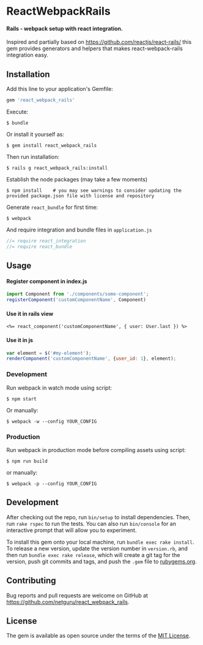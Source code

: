 # ReactWebpackRails
#### Rails - webpack setup with react integration.
Inspired and partially based on https://github.com/reactjs/react-rails/ this gem provides generators and helpers that makes react-webpack-rails integration easy.

## Installation

Add this line to your application's Gemfile:

```ruby
gem 'react_webpack_rails'
```

Execute:

    $ bundle

Or install it yourself as:

    $ gem install react_webpack_rails

Then run installation:

    $ rails g react_webpack_rails:install

Establish the node packages (may take a few moments)

    $ npm install    # you may see warnings to consider updating the provided package.json file with license and repository

Generate `react_bundle` for first time:

    $ webpack

And require integration and bundle files in `application.js`

```js
//= require react_integration
//= require react_bundle
```

## Usage
#### Register component in index.js

```js
import Component from './components/some-component';
registerComponent('customComponentName', Component)
```

#### Use it in rails view

```erb
<%= react_component('customComponentName', { user: User.last }) %>
```

#### Use it in js

```js
var element = $('#my-element');
renderComponent('customComponentName', {user_id: 1}, element);
```

### Development
Run webpack in watch mode using script:

    $ npm start

Or manually:

    $ webpack -w --config YOUR_CONFIG



### Production
Run webpack in production mode before compiling assets using script:

    $ npm run build

or manually:

    $ webpack -p --config YOUR_CONFIG

## Development

After checking out the repo, run `bin/setup` to install dependencies. Then, run `rake rspec` to run the tests. You can also run `bin/console` for an interactive prompt that will allow you to experiment.

To install this gem onto your local machine, run `bundle exec rake install`. To release a new version, update the version number in `version.rb`, and then run `bundle exec rake release`, which will create a git tag for the version, push git commits and tags, and push the `.gem` file to [rubygems.org](https://rubygems.org).

## Contributing

Bug reports and pull requests are welcome on GitHub at https://github.com/netguru/react_webpack_rails.


## License

The gem is available as open source under the terms of the [MIT License](http://opensource.org/licenses/MIT).
